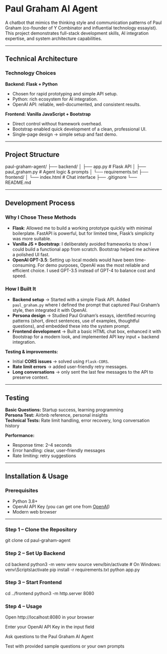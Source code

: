 #  Paul Graham AI Agent 

A chatbot that mimics the thinking style and communication patterns of Paul Graham (co-founder of Y Combinator and influential technology essayist).  
This project demonstrates full-stack development skills, AI integration expertise, and system architecture capabilities.

---

##  **Technical Architecture**

### **Technology Choices**

**Backend: Flask + Python**  
- Chosen for rapid prototyping and simple API setup.  
- Python: rich ecosystem for AI integration.  
- OpenAI API: reliable, well-documented, and consistent results.  

**Frontend: Vanilla JavaScript + Bootstrap**  
- Direct control without framework overhead.  
- Bootstrap enabled quick development of a clean, professional UI.  
- Single-page design → simple setup and fast demo.  

---


##  **Project Structure**
paul-graham-agent/
├── backend/
│ ├── app.py # Flask API
│ ├── paul_graham.py # Agent logic & prompts
│ └── requirements.txt
├── frontend/
│ └── index.html # Chat interface
├── .gitignore
└── README.md


---

##  **Development Process**

### **Why I Chose These Methods**
- **Flask**: Allowed me to build a working prototype quickly with minimal boilerplate. FastAPI is powerful, but for limited time, Flask’s simplicity was more suitable.  
- **Vanilla JS + Bootstrap**: I deliberately avoided frameworks to show I could build a functional app from scratch. Bootstrap helped me achieve a polished UI fast.  
- **OpenAI GPT-3.5**: Setting up local models would have been time-consuming. For demo purposes, OpenAI was the most reliable and efficient choice. I used GPT-3.5 instead of GPT-4 to balance cost and speed.  

### **How I Built It**
- **Backend setup** → Started with a simple Flask API. Added `paul_graham.py` where I defined the prompt that captured Paul Graham’s style, then integrated it with OpenAI.  
- **Persona design** → Studied Paul Graham’s essays, identified recurring patterns (short, direct sentences, use of examples, thoughtful questions), and embedded these into the system prompt.  
- **Frontend development** → Built a basic HTML chat box, enhanced it with Bootstrap for a modern look, and implemented API key input + backend integration.  

**Testing & improvements:**  
- Initial **CORS issues** → solved using `Flask-CORS`.  
- **Rate limit errors** → added user-friendly retry messages.  
- **Long conversations** → only sent the last few messages to the API to preserve context.  

---

##  **Testing**

**Basic Questions:** Startup success, learning programming  
**Persona Test:** Airbnb reference, personal insights  
**Technical Tests:** Rate limit handling, error recovery, long conversation history  

**Performance:**  
- Response time: 2–4 seconds  
- Error handling: clear, user-friendly messages  
- Rate limiting: retry suggestions  

---

##  **Installation & Usage**

### **Prerequisites**
- Python 3.8+  
- OpenAI API Key (you can get one from [OpenAI](https://platform.openai.com/))  
- Modern web browser  

---

### **Step 1 – Clone the Repository**

git clone <repository-url>
cd paul-graham-agent

### **Step 2 – Set Up Backend**
cd backend
python3 -m venv venv
source venv/bin/activate    # On Windows: venv\Scripts\activate
pip install -r requirements.txt
python app.py

### **Step 3 – Start Frontend**
cd ../frontend
python3 -m http.server 8080

### **Step 4 – Usage**
Open http://localhost:8080 in your browser

Enter your OpenAI API Key in the input field

Ask questions to the Paul Graham AI Agent

Test with provided sample questions or your own prompts
